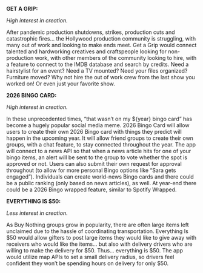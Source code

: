 **GET A GRIP:**

*High interest in creation.*

After pandemic production shutdowns, strikes, production cuts and catastrophic fires… the Hollywood production community is struggling, with many out of work and looking to make ends meet. Get a Grip would connect talented and hardworking creatives and craftspeople looking for non-production work, with other members of the community looking to hire, with a feature to connect to the IMDB database and search by credits. Need a hairstylist for an event? Need a TV mounted? Need your files organized? Furniture moved? Why not hire the out of work crew from the last show you worked on\! Or even just your favorite show. 

**2026 BINGO CARD:**

*High interest in creation.*

In these unprecedented times, “that wasn’t on my ${year} bingo card” has become a hugely popular social media meme. 2026 Bingo Card will allow users to create their own 2026 Bingo card with things they predict will happen in the upcoming year. It will allow friend groups to create their own groups, with a chat feature, to stay connected throughout the year. The app will connect to a news API so that when a news article hits for one of your bingo items, an alert will be sent to the group to vote whether the spot is approved or not. Users can also submit their own request for approval throughout (to allow for more personal Bingo options like “Sara gets engaged”). Individuals can create world-news Bingo cards and there could be a public ranking (only based on news articles), as well. At year-end there could be a 2026 Bingo wrapped feature, similar to Spotify Wrapped.

**EVERYTHING IS $50:**

*Less interest in creation.*

As Buy Nothing groups grow in popularity, there are often large items left unclaimed due to the hassle of coordinating transportation. Everything Is $50 would allow gifters to post large items they would like to give away with receivers who would like the items… but also with delivery drivers who are willing to make the delivery for $50. Thus… everything is $50. The app would utilize map APIs to set a small delivery radius, so drivers feel confident they won’t be spending hours on delivery for only $50. 